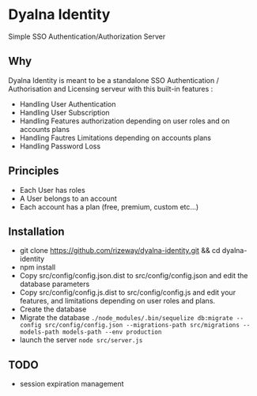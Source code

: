 Dyalna Identity
===============

Simple SSO Authentication/Authorization Server

Why
---

Dyalna Identity is meant to be a standalone SSO Authentication / Authorisation and Licensing serveur with this built-in features :

 * Handling User Authentication
 * Handling User Subscription
 * Handling Features authorization depending on user roles and on accounts plans
 * Handling Fautres Limitations depending on accounts plans
 * Handling Password Loss

Principles
----------

 * Each User has roles
 * A User belongs to an account
 * Each account has a plan (free, premium, custom etc...)

Installation
------------

 * git clone https://github.com/rizeway/dyalna-identity.git && cd dyalna-identity
 * npm install
 * Copy src/config/config.json.dist to src/config/config.json and edit the database parameters
 * Copy src/config/config.js.dist to src/config/config.js and edit your features, and limitations depending on user roles and plans.
 * Create the database
 * Migrate the database `./node_modules/.bin/sequelize db:migrate --config src/config/config.json --migrations-path src/migrations --models-path models-path --env production`
 * launch the server `node src/server.js`

TODO
----

 * session expiration management

